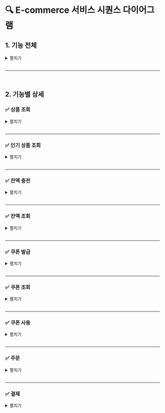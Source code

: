 #  🔍️ E-commerce 서비스 시퀀스 다이어그램

## 1. 기능 전체

<details>
<summary> 펼치기 </summary>

```mermaid
sequenceDiagram
    participant 사용자
    participant 상품
    participant 재고
    participant 잔액
    participant 쿠폰
    participant 결제
    participant 외부시스템

    %% 상품 조회
    사용자->>상품: 상품 목록 조회 요청
    상품-->>사용자: 상품 정보 응답

    %% 인기 상품 조회
    사용자->>상품: 인기 상품 조회 요청
    상품-->>사용자: 인기 상품 응답

    %% 잔액 충전
    사용자->>잔액: 잔액 충전 요청
    잔액-->>사용자: 잔액 충전 완료

    %% 주문 및 결제
    사용자->>결제: 주문 요청 (상품 ID, 수량, 쿠폰)

    %% 재고 확인
    결제->>상품: 상품 재고 조회
    상품->>재고: 재고 수량 조회
    alt 재고 부족
        결제-->>사용자: 재고 부족 (다른 상품을 선택해 주세요)
    else 재고 충분
        결제->>쿠폰: 쿠폰 사용 여부 확인
        alt 쿠폰 사용 불가
            결제-->>사용자: 쿠폰 사용 불가
        else 쿠폰 할인 적용
            쿠폰-->>결제: 쿠폰 할인 금액 적용
        end

        %% 결제 진행
        결제->>잔액: 잔액 차감 요청
        alt 잔액 부족
            결제-->>사용자: 잔액 부족
        else 잔액 충분
            %% 결제 완료 후 마지막 처리 (잔액 차감, 쿠폰 적용, 재고 차감)
            잔액->>잔액: 잔액 차감
            결제->>상품: 상품 재고 차감
            상품-->>재고: 재고 수량 차감
            결제->>외부시스템: 주문 정보 전송
            외부시스템-->>결제: 전송 완료
            결제-->>사용자: 결제 완료
        end
    end
```

</details>

<br>

---

<br>

## 2. 기능별 상세

### ✅ 상품 조회
<details>
<summary> 펼치기 </summary>

> ※ 초기 시퀀스 다이어그램은 RDB 기반으로 작성합니다.  
> 추후 성능 최적화 시 별도 **캐시 저장소(ex. Redis)** 를 통해 관리하는 구조로 확장합니다.
<br>

```mermaid
sequenceDiagram
    participant 사용자
    participant 상품
    participant 상품DB
    participant 재고
    participant 재고DB

    사용자->>상품: 상품 목록 조회 요청
    activate 상품

    상품->>상품DB: 상품 정보 목록 조회
    alt [상품 정보 목록 조회 성공]
        상품DB-->>상품: 상품 리스트 반환
        상품->>재고: 상품별 재고 수량 조회
        재고->>재고DB: 재고 수량 조회
        alt [재고 수량 조회 성공]
            재고DB-->>재고: 재고 수량 반환
        else [재고 수량 조회 실패]
            재고DB-->>재고: 오류 발생
        end
        재고-->>상품: 재고 조회 결과
        상품-->>사용자: 응답 (성공 or 일부 재고 조회 실패 포함)
    else [상품 정보 목록 조회 실패]
        상품DB-->>상품: 오류 발생
        상품-->>사용자: 상품 정보 조회 실패 응답
    end
    deactivate 상품
```

</details>

<br>

---


### ✅ 인기 상품 조회
<details>
<summary> 펼치기 </summary>

> ※ 초기 시퀀스 다이어그램은 RDB 기반으로 작성합니다. <br>
> 추후 성능 최적화 시 별도 **캐시 저장소(ex. Redis)** 를 통해 관리하는 구조로 확장합니다.

```mermaid
sequenceDiagram
    participant 사용자
    participant 인기상품조회
    participant 통계DB
    participant 상품
    participant 상품DB

    사용자->>인기상품조회: 인기 상품 목록 요청
    activate 인기상품조회

    인기상품조회->>통계DB: 상위 5개 상품 ID 조회
    alt 통계 조회 성공
        통계DB-->>인기상품조회: 인기 상품 ID 리스트

        인기상품조회->>상품: 상품 상세 정보 요청
        상품->>상품DB: 상품 정보 조회
        상품DB-->>상품: 상품 상세 정보 반환
        상품-->>인기상품조회: 상품 정보 반환

        인기상품조회-->>사용자: 인기 상품 목록 응답
    else 통계 조회 실패
        통계DB-->>인기상품조회: 오류 발생
        인기상품조회-->>사용자: 인기 상품 조회 실패 응답
        사용자->>사용자: 디폴트 상품 노출 또는 에러 메시지 표시
    end

    deactivate 인기상품조회

```
</details>

<br>

---

### ✅ 잔액 충전
<details>
<summary> 펼치기 </summary>

```mermaid
sequenceDiagram
    participant 사용자
    participant 잔액
    participant 잔액DB

    사용자->>잔액: 잔액 충전 요청 (충전 금액 포함)
    activate 잔액

    alt 사용자 존재 & 금액 유효
        잔액->>잔액DB: 사용자 잔액 증가 처리
        activate 잔액DB
        잔액DB-->>잔액: 처리 완료
        deactivate 잔액DB
        잔액-->>사용자: 충전 완료 응답
    else 사용자 없음 또는 금액 오류
        잔액-->>사용자: 충전 실패 응답 (사유 포함)
    end

    deactivate 잔액

```

</details>

<br>

---


### ✅ 잔액 조회
<details>
<summary> 펼치기 </summary>

```mermaid
sequenceDiagram
    participant 사용자
    participant 잔액
    participant 잔액DB

    사용자->>잔액: 잔액 조회 요청
    activate 잔액

    alt 사용자 존재 & 조회 성공
        잔액->>잔액DB: 사용자 잔액 조회
        activate 잔액DB
        잔액DB-->>잔액: 잔액 반환
        deactivate 잔액DB
        잔액-->>사용자: 잔액 응답
    else 사용자 없음 또는 DB 오류
        잔액-->>사용자: 잔액 조회 실패 응답 (에러 메시지 포함)
    end

    deactivate 잔액

```

</details>

<br>

---


### ✅ 쿠폰 발급
<details>
<summary> 펼치기 </summary>

> ※ 현재는 RDB 기반으로 작성됩니다.  
> 추후 성능 최적화 시, 쿠폰 발급 및 조회는 **Redis**를 사용하여 실시간 처리합니다.  
> RDB는 전체 쿠폰 수량 관리 및 일관성 유지에 사용되며, <br>
> Redis는 **실시간 발급**과 **조회**를 빠르게 처리합니다.

```mermaid
sequenceDiagram
    participant 사용자
    participant 쿠폰
    participant 쿠폰DB

    사용자->>쿠폰: 쿠폰 발급 요청
    activate 쿠폰
    쿠폰->>쿠폰DB: 쿠폰 발급 가능 여부 확인
    activate 쿠폰DB
    alt 쿠폰 발급 가능
        쿠폰->>쿠폰DB: 쿠폰 발급 처리 (잔여 수량 차감)
        쿠폰DB-->>쿠폰: 발급 완료
        쿠폰-->>사용자: 발급된 쿠폰 응답
    else 쿠폰 발급 불가
        쿠폰-->>사용자: 발급 불가 응답
    end
    deactivate 쿠폰DB
    deactivate 쿠폰

```


</details>

<br>

---

### ✅ 쿠폰 조회
<details>
<summary> 펼치기 </summary>

```mermaid
sequenceDiagram
    participant 사용자
    participant 쿠폰
    participant 쿠폰DB

    사용자->>쿠폰: 보유 쿠폰 목록 조회 요청
    activate 쿠폰
    alt 사용자 존재 & 조회 성공
        쿠폰->>쿠폰DB: 사용자 보유 쿠폰 조회
        activate 쿠폰DB
        쿠폰DB-->>쿠폰: 보유 쿠폰 목록 반환 (0개 가능)
        deactivate 쿠폰DB
        쿠폰-->>사용자: 쿠폰 목록 응답
    else 사용자 없음 or DB 오류
        쿠폰-->>사용자: 쿠폰 조회 실패 응답
    end
    deactivate 쿠폰

```

</details>

<br>

---

### ✅ 쿠폰 사용
<details>
<summary> 펼치기 </summary>

```mermaid
sequenceDiagram
    participant 사용자
    participant 쿠폰
    participant 쿠폰DB

    사용자->>쿠폰: 쿠폰 사용 요청
    activate 쿠폰
    쿠폰->>쿠폰DB: 쿠폰 상태 확인 (유효성 검사)
    activate 쿠폰DB

    alt 쿠폰 사용 가능
        쿠폰->>쿠폰DB: 쿠폰 사용 처리 (상태 변경)
        쿠폰DB-->>쿠폰: 사용 처리 완료
        쿠폰-->>사용자: 쿠폰 사용 완료 응답
    else 쿠폰 사용 불가
        쿠폰-->>사용자: 쿠폰 사용 불가 응답
    end
    deactivate 쿠폰DB
    deactivate 쿠폰
```

</details>

<br>

---

### ✅ 주문
<details>
<summary> 펼치기 </summary>

```mermaid
sequenceDiagram
    participant 사용자
    participant 주문
    participant 쿠폰
    participant 잔액

    사용자->>주문: 주문 요청 (상품, 수량, 쿠폰)
    activate 주문

    주문->>쿠폰: 쿠폰 유효성 확인
    activate 쿠폰
    쿠폰-->>주문: 할인 금액 or 사용 불가
    deactivate 쿠폰

    주문->>잔액: 결제 가능 여부 확인 (최종 결제 금액)
    activate 잔액
    잔액-->>주문: 결제 가능 or 잔액 부족
    deactivate 잔액

    주문-->>사용자: 주문 결과 응답
    deactivate 주문
```

</details>

<br>

---

### ✅ 결제
<details>
<summary> 펼치기 </summary>

```mermaid
sequenceDiagram
    participant 주문
    participant 결제
    participant 잔액
    participant 쿠폰
    participant 외부시스템

    주문->>결제: 결제 요청 (주문 ID, 금액, 쿠폰 정보)
    activate 결제

    alt 결제 조건 만족
        결제->>잔액: 잔액 차감 요청
        activate 잔액
        alt 잔액 차감 성공
            잔액-->>결제: 차감 완료
            결제->>쿠폰: 쿠폰 사용 처리
            activate 쿠폰
            쿠폰-->>결제: 사용 완료
            deactivate 쿠폰

            결제->>외부시스템: 주문 정보 전송
            activate 외부시스템
            외부시스템-->>결제: 전송 완료
            deactivate 외부시스템

            결제-->>주문: 결제 성공
        else 잔액 부족 또는 실패
            잔액-->>결제: 차감 실패
            결제-->>주문: 결제 실패 (잔액 부족)
        end
        deactivate 잔액
    else 결제 조건 불만족
        결제-->>주문: 결제 실패 (요청 오류)
    end

    deactivate 결제
```

</details>

<br>
